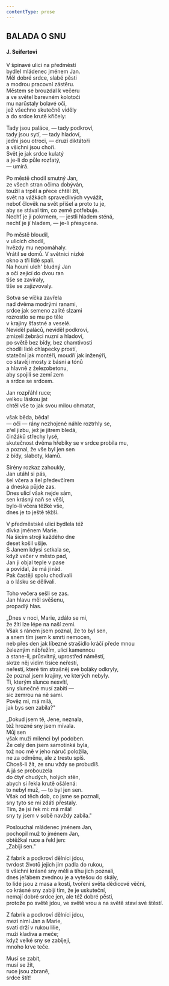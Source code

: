 ```yaml
---
contentType: prose
---
```


<section>

## BALADA O SNU

#### J. Seifertovi

V špinavé ulici na předměstí  
bydlel mládenec jménem Jan.  
Měl dobré srdce, slabé pěsti  
a modrou pracovní zástěru.  
Městem se brouzdal k večeru  
a ve světel barevném kolotoči  
mu narůstaly bolavé oči,  
jež všechno skutečně viděly  
a do srdce krutě křičely:  

Tady jsou paláce, — tady podkroví,  
tady jsou sytí, — tady hladoví,  
jedni jsou otroci, — druzí diktátoři  
a všichni jsou choří.  
Svět je jak srdce kulatý  
a je-li do půle rozťatý,  
— umírá.  

Po městě chodil smutný Jan,  
ze všech stran očima dobýván,  
toužil a trpěl a přece chtěl žít,  
svět na vážkách spravedlivých vyvážit,  
neboť člověk na svět přišel a proto tu je,  
aby se stával tím, co země potřebuje.  
Nechť je jí pokrmem, — jestli hladem sténá,  
nechť je jí hladem, — je-li přesycena.  

Po městě bloudil,  
v ulicích chodil,  
hvězdy mu nepomáhaly.  
Vrátil se domů. V světnici nízké  
okno a tři lidé spali.  
Na houni uleh' bludný Jan  
a oči zející do dvou ran  
tiše se zavíraly,  
tiše se zajizvovaly.  

Sotva se víčka zavřela  
nad dvěma modrými ranami,  
srdce jak semeno zalité slzami  
rozrostlo se mu po těle  
v krajiny šťastné a veselé.  
Neviděl paláců, neviděl podkroví,  
zmizeli žebráci nuzní a hladoví,  
po světě bez bídy, bez chamtivosti  
chodili lidé chlapecky prostí,  
stateční jak montéři, moudří jak inženýři,  
co stavějí mosty z básní a tónů  
a hlavně z železobetonu,  
aby spojili se zemí zem  
a srdce se srdcem.  

Jan rozpřáhl ruce;  
velkou láskou jat  
chtěl vše to jak svou milou ohmatat,  

však běda, běda!  
— oči — rány nezhojené náhle roztrhly se,  
zřel jizbu, jež je jitrem bledá,  
činžáků střechy lysé,  
skutečnost dvěma hřebíky se v srdce probila mu,  
a poznal, že vše byl jen sen  
z bídy, slaboty, klamů.  

Sirény rozkaz zahoukly,  
Jan utáhl si pás,  
šel včera a šel předevčírem  
a dneska půjde zas.  
Dnes ulicí však nejde sám,  
sen krásný naň se věší,  
bylo-li včera těžké vše,  
dnes je to ještě těžší.  

V předměstské ulici bydlela též  
dívka jménem Marie.  
Na šicím stroji každého dne  
deset košil ušije.  
S Janem kdysi setkala se,  
když večer v město pad,  
Jan ji objal teple v pase  
a povídal, že má ji rád.  
Pak častěji spolu chodívali  
a o lásku se dělívali.  

Toho večera sešli se zas.  
Jan hlavu měl svěšenu,  
propadlý hlas.  

„Dnes v noci, Marie, zdálo se mi,  
že žíti lze lépe na naší zemi.  
Však s ránem jsem poznal, že to byl sen,  
a snem tím jsem k smrti nemocen,  
neb přes den jak líbezné strašidlo kráčí přede mnou  
železným nábřežím, ulicí kamennou  
a stane-li, průsvitný, uprostřed náměstí,  
skrze něj vidím tisíce neřestí,  
neřestí, které tím strašněj své boláky odkryly,  
že poznal jsem krajiny, ve kterých nebyly.  
Ti, kterým slunce nesvítí,  
sny slunečné musí zabíti —  
sic zemrou na ně sami.  
Pověz mi, má milá,  
jak bys sen zabila?"  

„Dokud jsem tě, Jene, neznala,  
též hrozné sny jsem mívala.  
Můj sen  
však muži milenci byl podoben.  
Že celý den jsem samotinká byla,  
tož noc mě v jeho náruč položila,  
ne za odměnu, ale z trestu spíš.  
Chceš-li žít, ze snu vždy se probudíš.  
A já se probouzela  
do čtyř chudých, holých stěn,  
abych si řekla krutě ošálená:  
to nebyl muž, — to byl jen sen.  
Však od těch dob, co jsme se poznali,  
sny tyto se mi zdáti přestaly.  
Tím, že jsi řek mi: má milá!  
sny ty jsem v sobě navždy zabila."  

Poslouchal mládenec jménem Jan,  
pochopil muž to jménem Jan,  
obtěžkal ruce a řekl jen:  
„Zabiji sen."  

Z fabrik a podkroví dělníci jdou,  
tvrdost životů jejich jim padla do rukou,  
ti všichni krásné sny měli a tíhu jich poznali,  
dnes jeřábem zvednou je a vytešou do skály,  
to lidé jsou z masa a kostí, tvoření světa dědicové věční,  
co krásné sny zabijí tím, že je uskuteční,  
nemají dobré srdce jen, ale též dobré pěsti,  
protože po světě jdou, ve světě vrou a na světě staví své štěstí.  

Z fabrik a podkroví dělníci jdou,  
mezi nimi Jan a Marie,  
svatí drží v rukou lilie,  
muži kladiva a meče;  
když velké sny se zabíjejí,  
mnoho krve teče.  

Musí se zabít,  
musí se žít,  
ruce jsou zbraně,  
srdce štít!

</section>
